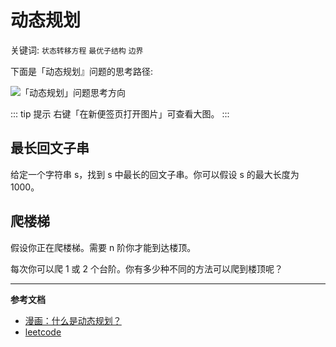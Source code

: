 # 动态规划

关键词: `状态转移方程` `最优子结构` `边界`

下面是「动态规划』问题的思考路径:

![「动态规划」问题思考方向](/img/algorithms/dynamic-programming.png)

::: tip 提示
右键「在新便签页打开图片」可查看大图。
:::

## 最长回文子串

给定一个字符串 s，找到 s 中最长的回文子串。你可以假设 s 的最大长度为 1000。

## 爬楼梯

假设你正在爬楼梯。需要 n 阶你才能到达楼顶。

每次你可以爬 1 或 2 个台阶。你有多少种不同的方法可以爬到楼顶呢？

---

**参考文档**
- [漫画：什么是动态规划？](https://juejin.im/post/6844903520039075847)
- [leetcode](https://leetcode-cn.com/problems/longest-palindromic-substring/solution/zhong-xin-kuo-san-dong-tai-gui-hua-by-liweiwei1419/)